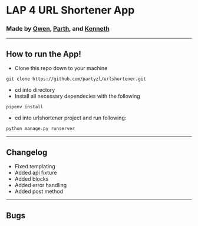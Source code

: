 # LAP 4 URL Shortener App
### Made by [Owen](https://github.com/OGWJ), [Parth](https://github.com/partyzl), and [Kenneth](https://github.com/KennethCWY)
---
## How to run the App!
- Clone this repo down to your machine
```
git clone https://github.com/partyzl/urlshortener.git
```
- cd into directory
- Install all necessary dependecies with the following
```
pipenv install
```
- cd into urlshortener project and run following:
```
python manage.py runserver
```
---
## Changelog
- Fixed templating
- Added api fixture
- Added blocks
- Added error handling
- Added post method

---
## Bugs
